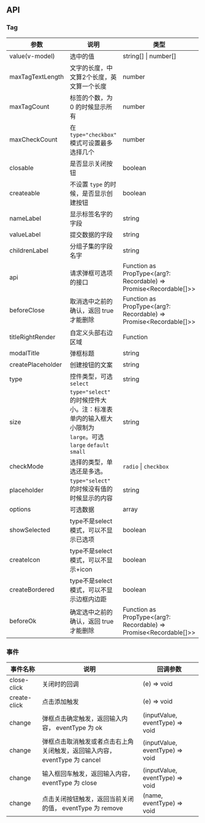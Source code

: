 ## API

### Tag

| 参数 | 说明 | 类型 | 默认值 | 版本 |
| --- | --- | --- | --- | --- |
| value(v-model) | 选中的值 | string[] \| number[] | - | |
| maxTagTextLength | 文字的长度，中文算2个长度，英文算一个长度 | number | 4 | |
| maxTagCount | 标签的个数，为 0 的时候显示所有 | number | 4 | |
| maxCheckCount | 在 `type="checkbox"` 模式可设置最多选择几个 | number | - | 3.10.0 |
| closable | 是否显示关闭按钮 | boolean | true | |
| createable | 不设置 `type` 的时候，是否显示创建按钮 | boolean | false | |
| nameLabel | 显示标签名字的字段 | string | name | |
| valueLabel | 提交数据的字段 | string | name | |
| childrenLabel | 分组子集的字段名字 | string | children |  |
| api | 请求弹框可选项的接口 | Function as PropType<(arg?: Recordable) => Promise<Recordable[]>> | - | |
| beforeClose | 取消选中之前的确认，返回 true 才能删除 | Function as PropType<(arg?: Recordable) => Promise<Recordable[]>> | - | |
| titleRightRender | 自定义头部右边区域 | Function | - |  |
| modalTitle | 弹框标题 | string | 选择标签 | |
| createPlaceholder | 创建按钮的文案 | string | 添加标签 |  |
| type | 控件类型，可选 `select` | string | - | |
| size | `type="select"` 的时候控件大小。注：标准表单内的输入框大小限制为 `large`。可选 `large` `default` `small` | string | `default` |  |
| checkMode | 选择的类型，单选还是多选。 | `radio` \| `checkbox` | `checkbox` |  |
| placeholder | `type="select"` 的时候没有值的时候显示的内容 | string | - | |
| options | 可选数据 | array | - | 3.26.0 |
| showSelected | type不是select模式，可以不显示已选项 | boolean | true | 3.26.0 |
| createIcon | type不是select模式，可以不显示+icon | boolean | true | 3.26.0 |
| createBordered | type不是select模式，可以不显示边框内边距 | boolean | true | 3.26.0 |
| beforeOk | 确定选中之前的确认，返回 true 才能删除 | Function as PropType<(arg?: Recordable) => Promise<Recordable[]>> | - | 3.26.0 |

### 事件

| 事件名称 | 说明         | 回调参数    |
| -------- | ------------ | ----------- |
| close-click | 关闭时的回调 | (e) => void |
| create-click | 点击添加触发 | (e) => void |
| change | 弹框点击确定触发，返回输入内容， eventType 为 ok | (inputValue, eventType) => void |
| change | 弹框点击取消触发或者点击右上角关闭触发，返回输入内容， eventType 为 cancel | (inputValue, eventType) => void |
| change | 输入框回车触发，返回输入内容， eventType 为 close | (inputValue, eventType) => void |
| change | 点击关闭按钮触发，返回当前关闭的值， eventType 为 remove | (name, eventType) => void |
